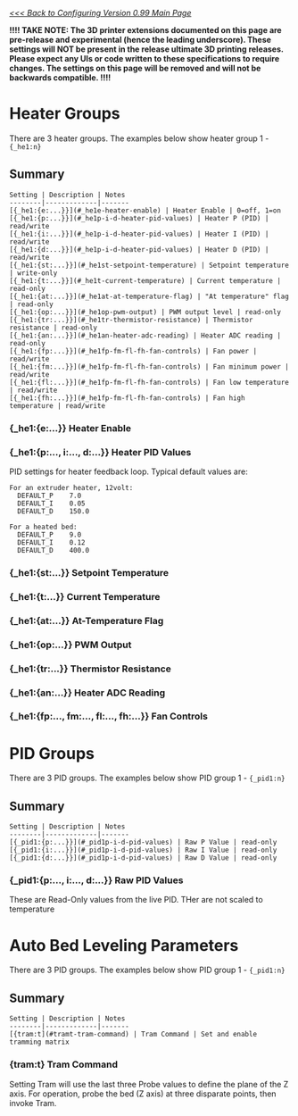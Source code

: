 _[<<< Back to Configuring Version 0.99 Main Page](Configuring-Version-0.99)_

**!!!! TAKE NOTE: The 3D printer extensions documented on this page are pre-release and experimental (hence the leading underscore). These settings will NOT be present in the release ultimate 3D printing releases. Please expect any UIs or code written to these specifications to require changes. The settings on this page will be removed and will not be backwards compatible. !!!!**

# Heater Groups
There are 3 heater groups. The examples below show heater group 1 - `{_he1:n}`

## Summary

	Setting | Description | Notes
	--------|-------------|-------
	[{_he1:{e:...}}](#_he1e-heater-enable) | Heater Enable | 0=off, 1=on 
	[{_he1:{p:...}}](#_he1p-i-d-heater-pid-values) | Heater P (PID) | read/write 
	[{_he1:{i:...}}](#_he1p-i-d-heater-pid-values) | Heater I (PID) | read/write 
	[{_he1:{d:...}}](#_he1p-i-d-heater-pid-values) | Heater D (PID) | read/write 
	[{_he1:{st:...}}](#_he1st-setpoint-temperature) | Setpoint temperature | write-only
	[{_he1:{t:...}}](#_he1t-current-temperature) | Current temperature | read-only
	[{_he1:{at:...}}](#_he1at-at-temperature-flag) | "At temperature" flag | read-only
	[{_he1:{op:...}}](#_he1op-pwm-output) | PWM output level | read-only
	[{_he1:{tr:...}}](#_he1tr-thermistor-resistance) | Thermistor resistance | read-only
	[{_he1:{an:...}}](#_he1an-heater-adc-reading) | Heater ADC reading | read-only
	[{_he1:{fp:...}}](#_he1fp-fm-fl-fh-fan-controls) | Fan power | read/write
	[{_he1:{fm:...}}](#_he1fp-fm-fl-fh-fan-controls) | Fan minimum power | read/write
	[{_he1:{fl:...}}](#_he1fp-fm-fl-fh-fan-controls) | Fan low temperature | read/write
	[{_he1:{fh:...}}](#_he1fp-fm-fl-fh-fan-controls) | Fan high temperature | read/write

### {_he1:{e:...}} Heater Enable

### {_he1:{p:..., i:..., d:...}} Heater PID Values

PID settings for heater feedback loop. Typical default values are:
```
For an extruder heater, 12volt:
  DEFAULT_P    7.0
  DEFAULT_I    0.05
  DEFAULT_D    150.0

For a heated bed:
  DEFAULT_P    9.0
  DEFAULT_I    0.12
  DEFAULT_D    400.0
```

### {_he1:{st:...}} Setpoint Temperature

### {_he1:{t:...}} Current Temperature

### {_he1:{at:...}} At-Temperature Flag

### {_he1:{op:...}} PWM Output

### {_he1:{tr:...}} Thermistor Resistance

### {_he1:{an:...}} Heater ADC Reading

### {_he1:{fp:..., fm:..., fl:..., fh:...}} Fan Controls

# PID Groups
There are 3 PID groups. The examples below show PID group 1 - `{_pid1:n}`

## Summary

	Setting | Description | Notes
	--------|-------------|-------
	[{_pid1:{p:...}}](#_pid1p-i-d-pid-values) | Raw P Value | read-only 
	[{_pid1:{i:...}}](#_pid1p-i-d-pid-values) | Raw I Value | read-only 
	[{_pid1:{d:...}}](#_pid1p-i-d-pid-values) | Raw D Value | read-only 

### {_pid1:{p:..., i:..., d:...}} Raw PID Values
These are Read-Only values from the live PID. THer are not scaled to temperature

# Auto Bed Leveling Parameters
There are 3 PID groups. The examples below show PID group 1 - `{_pid1:n}`

## Summary

	Setting | Description | Notes
	--------|-------------|-------
	[{tram:t](#tramt-tram-command) | Tram Command | Set and enable tramming matrix 

### {tram:t} Tram Command
Setting Tram will use the last three Probe values to define the plane of the Z axis. For operation, probe the bed (Z axis) at three disparate points, then invoke Tram.
